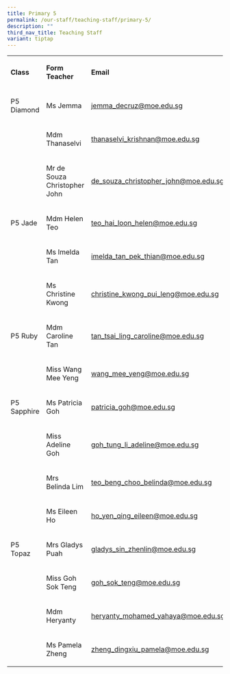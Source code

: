 ```yaml
---
title: Primary 5
permalink: /our-staff/teaching-staff/primary-5/
description: ""
third_nav_title: Teaching Staff
variant: tiptap
---
```

<table style="minWidth: 75px">
<colgroup>
<col>
<col>
<col>
</colgroup>
<tbody>
<tr>
<td rowspan="1" colspan="1">
<p><strong>Class</strong>
</p>
</td>
<td rowspan="1" colspan="1">
<p><strong>Form Teacher</strong>
</p>
</td>
<td rowspan="1" colspan="1">
<p><strong>Email</strong>
</p>
</td>
</tr>
<tr>
<td rowspan="1" colspan="1">
<p>P5 Diamond</p>
</td>
<td rowspan="1" colspan="1">
<p>Ms Jemma</p>
</td>
<td rowspan="1" colspan="1">
<p><a href="jemma_decruz@moe.edu.sg" rel="noopener nofollow" target="_blank">jemma_decruz@moe.edu.sg</a>
</p>
</td>
</tr>
<tr>
<td rowspan="1" colspan="1">
<p></p>
</td>
<td rowspan="1" colspan="1">
<p>Mdm Thanaselvi</p>
</td>
<td rowspan="1" colspan="1">
<p><a href="thanaselvi_krishnan@moe.edu.sg" rel="noopener nofollow" target="_blank">thanaselvi_krishnan@moe.edu.sg</a>
</p>
</td>
</tr>
<tr>
<td rowspan="1" colspan="1">
<p></p>
</td>
<td rowspan="1" colspan="1">
<p>Mr de Souza Christopher John</p>
</td>
<td rowspan="1" colspan="1">
<p><a href="de_souza_christopher_john@moe.edu.sg" rel="noopener nofollow" target="_blank">de_souza_christopher_john@moe.edu.sg</a>
</p>
</td>
</tr>
<tr>
<td rowspan="1" colspan="1">
<p>P5 Jade</p>
</td>
<td rowspan="1" colspan="1">
<p>Mdm Helen Teo</p>
</td>
<td rowspan="1" colspan="1">
<p><a href="teo_hai_loon_helen@moe.edu.sg" rel="noopener nofollow" target="_blank">teo_hai_loon_helen@moe.edu.sg</a>
</p>
</td>
</tr>
<tr>
<td rowspan="1" colspan="1">
<p></p>
</td>
<td rowspan="1" colspan="1">
<p>Ms Imelda Tan</p>
</td>
<td rowspan="1" colspan="1">
<p><a href="imelda_tan_pek_thian@moe.edu.sg" rel="noopener nofollow" target="_blank">imelda_tan_pek_thian@moe.edu.sg</a>
</p>
</td>
</tr>
<tr>
<td rowspan="1" colspan="1">
<p></p>
</td>
<td rowspan="1" colspan="1">
<p>Ms Christine Kwong</p>
</td>
<td rowspan="1" colspan="1">
<p><a href="christine_kwong_pui_leng@moe.edu.sg" rel="noopener nofollow" target="_blank">christine_kwong_pui_leng@moe.edu.sg</a>
</p>
</td>
</tr>
<tr>
<td rowspan="1" colspan="1">
<p>P5 Ruby</p>
</td>
<td rowspan="1" colspan="1">
<p>Mdm Caroline Tan</p>
</td>
<td rowspan="1" colspan="1">
<p><a href="tan_tsai_ling_caroline@moe.edu.sg" rel="noopener nofollow" target="_blank">tan_tsai_ling_caroline@moe.edu.sg</a>
</p>
</td>
</tr>
<tr>
<td rowspan="1" colspan="1">
<p></p>
</td>
<td rowspan="1" colspan="1">
<p>Miss Wang Mee Yeng</p>
</td>
<td rowspan="1" colspan="1">
<p><a href="wang_mee_yeng@moe.edu.sg" rel="noopener nofollow" target="_blank">wang_mee_yeng@moe.edu.sg</a>
</p>
</td>
</tr>
<tr>
<td rowspan="1" colspan="1">
<p>P5 Sapphire</p>
</td>
<td rowspan="1" colspan="1">
<p>Ms Patricia Goh</p>
</td>
<td rowspan="1" colspan="1">
<p><a href="patricia_goh@moe.edu.sg" rel="noopener nofollow" target="_blank">patricia_goh@moe.edu.sg</a>
</p>
</td>
</tr>
<tr>
<td rowspan="1" colspan="1">
<p></p>
</td>
<td rowspan="1" colspan="1">
<p>Miss Adeline Goh</p>
</td>
<td rowspan="1" colspan="1">
<p><a href="goh_tung_li_adeline@moe.edu.sg" rel="noopener nofollow" target="_blank">goh_tung_li_adeline@moe.edu.sg</a>
</p>
</td>
</tr>
<tr>
<td rowspan="1" colspan="1">
<p></p>
</td>
<td rowspan="1" colspan="1">
<p>Mrs Belinda Lim</p>
</td>
<td rowspan="1" colspan="1">
<p><a href="teo_beng_choo_belinda@moe.edu.sg" rel="noopener nofollow" target="_blank">teo_beng_choo_belinda@moe.edu.sg</a>
</p>
</td>
</tr>
<tr>
<td rowspan="1" colspan="1">
<p></p>
</td>
<td rowspan="1" colspan="1">
<p>Ms Eileen Ho</p>
</td>
<td rowspan="1" colspan="1">
<p><a href="ho_yen_qing_eileen@moe.edu.sg" rel="noopener nofollow" target="_blank">ho_yen_qing_eileen@moe.edu.sg</a>
</p>
</td>
</tr>
<tr>
<td rowspan="1" colspan="1">
<p>P5 Topaz</p>
</td>
<td rowspan="1" colspan="1">
<p>Mrs Gladys Puah</p>
</td>
<td rowspan="1" colspan="1">
<p><a href="gladys_sin_zhenlin@moe.edu.sg" rel="noopener nofollow" target="_blank">gladys_sin_zhenlin@moe.edu.sg</a>
</p>
</td>
</tr>
<tr>
<td rowspan="1" colspan="1">
<p></p>
</td>
<td rowspan="1" colspan="1">
<p>Miss Goh Sok Teng</p>
</td>
<td rowspan="1" colspan="1">
<p><a href="goh_sok_teng@moe.edu.sg" rel="noopener nofollow" target="_blank">goh_sok_teng@moe.edu.sg</a>
</p>
</td>
</tr>
<tr>
<td rowspan="1" colspan="1">
<p></p>
</td>
<td rowspan="1" colspan="1">
<p>Mdm Heryanty</p>
</td>
<td rowspan="1" colspan="1">
<p><a href="heryanty_mohamed_yahaya@moe.edu.sg" rel="noopener nofollow" target="_blank">heryanty_mohamed_yahaya@moe.edu.sg</a>
</p>
</td>
</tr>
<tr>
<td rowspan="1" colspan="1">
<p></p>
</td>
<td rowspan="1" colspan="1">
<p>Ms Pamela Zheng</p>
</td>
<td rowspan="1" colspan="1">
<p><a href="zheng_dingxiu_pamela@moe.edu.sg" rel="noopener nofollow" target="_blank">zheng_dingxiu_pamela@moe.edu.sg</a>
</p>
</td>
</tr>
</tbody>
</table>
<p></p>